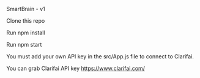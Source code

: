 SmartBrain - v1

Clone this repo

Run npm install

Run npm start

You must add your own API key in the src/App.js file to connect to Clarifai.

You can grab Clarifai API key https://www.clarifai.com/
